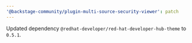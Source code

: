 ```yaml
---
'@backstage-community/plugin-multi-source-security-viewer': patch
---
```


Updated dependency `@redhat-developer/red-hat-developer-hub-theme` to `0.5.1`.
